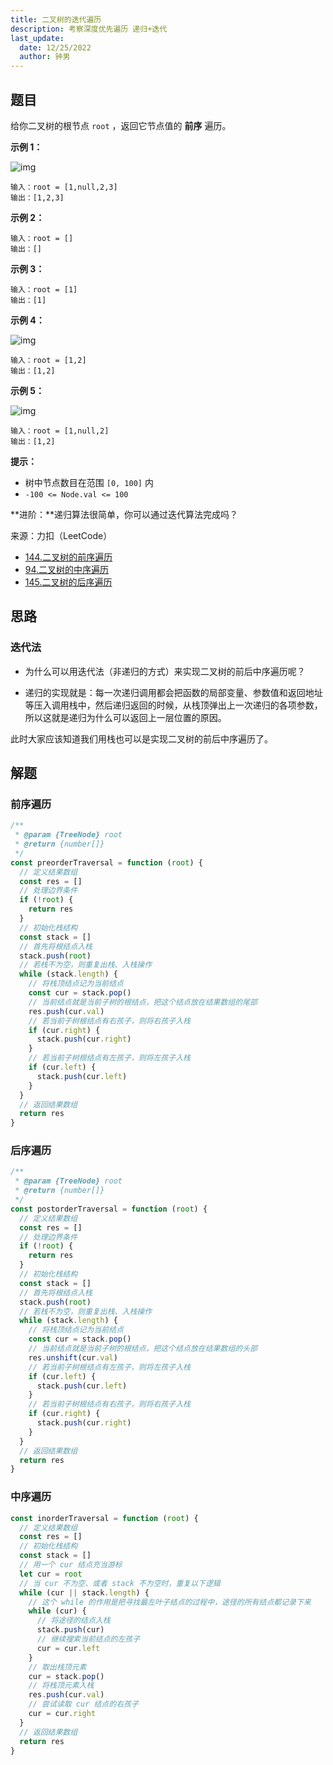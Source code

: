 ```yaml
---
title: 二叉树的迭代遍历
description: 考察深度优先遍历 递归+迭代
last_update:
  date: 12/25/2022
  author: 钟男
---
```


## 题目

给你二叉树的根节点 `root` ，返回它节点值的 **前序** 遍历。

**示例 1：**

![img](https://assets.leetcode.com/uploads/2020/09/15/inorder_1.jpg)

```
输入：root = [1,null,2,3]
输出：[1,2,3]
```

**示例 2：**

```
输入：root = []
输出：[]
```

**示例 3：**

```
输入：root = [1]
输出：[1]
```

**示例 4：**

![img](https://assets.leetcode.com/uploads/2020/09/15/inorder_5.jpg)

```
输入：root = [1,2]
输出：[1,2]
```

**示例 5：**

![img](https://assets.leetcode.com/uploads/2020/09/15/inorder_4.jpg)

```
输入：root = [1,null,2]
输出：[1,2]
```

**提示：**

- 树中节点数目在范围 `[0, 100]` 内
- `-100 <= Node.val <= 100`

**进阶：**递归算法很简单，你可以通过迭代算法完成吗？

来源：力扣（LeetCode）

- [144.二叉树的前序遍历](https://leetcode.cn/problems/binary-tree-preorder-traversal/)
- [94.二叉树的中序遍历](https://leetcode.cn/problems/binary-tree-inorder-traversal/)
- [145.二叉树的后序遍历](https://leetcode.cn/problems/binary-tree-postorder-traversal/)

## 思路

### 迭代法

- 为什么可以用迭代法（非递归的方式）来实现二叉树的前后中序遍历呢？

- 递归的实现就是：每一次递归调用都会把函数的局部变量、参数值和返回地址等压入调用栈中，然后递归返回的时候，从栈顶弹出上一次递归的各项参数，所以这就是递归为什么可以返回上一层位置的原因。

此时大家应该知道我们用栈也可以是实现二叉树的前后中序遍历了。

## 解题

### 前序遍历

```js
/**
 * @param {TreeNode} root
 * @return {number[]}
 */
const preorderTraversal = function (root) {
  // 定义结果数组
  const res = []
  // 处理边界条件
  if (!root) {
    return res
  }
  // 初始化栈结构
  const stack = []
  // 首先将根结点入栈
  stack.push(root)
  // 若栈不为空，则重复出栈、入栈操作
  while (stack.length) {
    // 将栈顶结点记为当前结点
    const cur = stack.pop()
    // 当前结点就是当前子树的根结点，把这个结点放在结果数组的尾部
    res.push(cur.val)
    // 若当前子树根结点有右孩子，则将右孩子入栈
    if (cur.right) {
      stack.push(cur.right)
    }
    // 若当前子树根结点有左孩子，则将左孩子入栈
    if (cur.left) {
      stack.push(cur.left)
    }
  }
  // 返回结果数组
  return res
}
```

### 后序遍历

```js
/**
 * @param {TreeNode} root
 * @return {number[]}
 */
const postorderTraversal = function (root) {
  // 定义结果数组
  const res = []
  // 处理边界条件
  if (!root) {
    return res
  }
  // 初始化栈结构
  const stack = []
  // 首先将根结点入栈
  stack.push(root)
  // 若栈不为空，则重复出栈、入栈操作
  while (stack.length) {
    // 将栈顶结点记为当前结点
    const cur = stack.pop()
    // 当前结点就是当前子树的根结点，把这个结点放在结果数组的头部
    res.unshift(cur.val)
    // 若当前子树根结点有左孩子，则将左孩子入栈
    if (cur.left) {
      stack.push(cur.left)
    }
    // 若当前子树根结点有右孩子，则将右孩子入栈
    if (cur.right) {
      stack.push(cur.right)
    }
  }
  // 返回结果数组
  return res
}
```

### 中序遍历

```js
const inorderTraversal = function (root) {
  // 定义结果数组
  const res = []
  // 初始化栈结构
  const stack = []
  // 用一个 cur 结点充当游标
  let cur = root
  // 当 cur 不为空、或者 stack 不为空时，重复以下逻辑
  while (cur || stack.length) {
    // 这个 while 的作用是把寻找最左叶子结点的过程中，途径的所有结点都记录下来
    while (cur) {
      // 将途径的结点入栈
      stack.push(cur)
      // 继续搜索当前结点的左孩子
      cur = cur.left
    }
    // 取出栈顶元素
    cur = stack.pop()
    // 将栈顶元素入栈
    res.push(cur.val)
    // 尝试读取 cur 结点的右孩子
    cur = cur.right
  }
  // 返回结果数组
  return res
}
```
